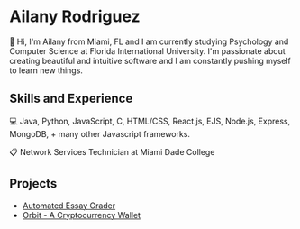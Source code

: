# Ailany Rodriguez

👋 Hi, I'm Ailany from Miami, FL and I am currently studying Psychology and Computer Science at Florida International University. I'm passionate about creating beautiful and intuitive software and I am constantly pushing myself to learn new things. 

## Skills and Experience

💻 Java, Python, JavaScript, C, HTML/CSS, React.js, EJS, Node.js, Express, MongoDB, + many other Javascript frameworks.

📋 Network Services Technician at Miami Dade College

## Projects

- [Automated Essay Grader](https://github.com/alejim/AutomatedEssayGrading)
- [Orbit - A Cryptocurrency Wallet](https://github.com/ailanyEXE/Orbit-Wallet)
